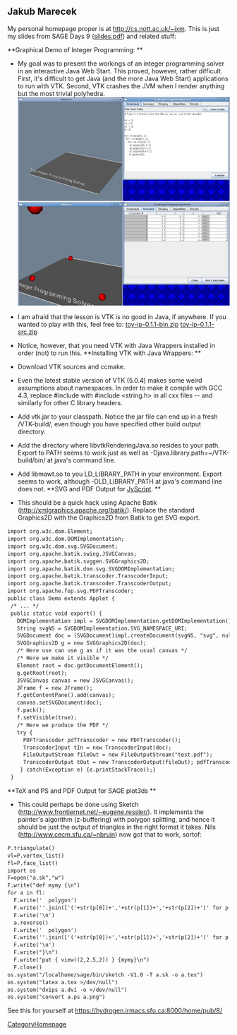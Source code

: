 

## Jakub Marecek

My personal homepage proper is at <a href="http://cs.nott.ac.uk/~jxm">http://cs.nott.ac.uk/~jxm</a>. This is just my slides from SAGE Days 9 (<a href="JakubMarecek/slides.pdf">slides.pdf</a>) and related stuff: 

**Graphical Demo of Integer Programming: ** 

* My goal was to present the workings of an integer programming solver in an interactive Java Web Start. This proved, however, rather difficult. First, it's difficult to get Java (and the more Java Web Start) applications to run with VTK. Second, VTK crashes the JVM when I render anything but the most trivial polyhedra. ![JakubMarecek/Screenshot01.jpg](JakubMarecek/Screenshot01.jpg) ![JakubMarecek/Screenshot02.jpg](JakubMarecek/Screenshot02.jpg) 
* I am afraid that the lesson is VTK is no good in Java, if anywhere. If you wanted to play with this, feel free to: <a href="JakubMarecek/toy-ip-0.1.1-bin.zip">toy-ip-0.1.1-bin.zip</a> <a href="JakubMarecek/toy-ip-0.1.1-src.zip">toy-ip-0.1.1-src.zip</a> 
* Notice, however, that you need VTK with Java Wrappers installed in order (not) to run this. 
**Installing VTK with Java Wrappers: ** 

* Download VTK sources and ccmake. 
* Even the latest stable version of VTK (5.0.4) makes some weird assumptions about namespaces. In order to make it compile with GCC 4.3, replace #include <string> with  #include <string.h> in all cxx files -- and similarly for other C library headers. 
* Add vtk.jar to your classpath. Notice the jar file can end up in a fresh /VTK-build/, even though you have specified other build output directory. 
* Add the directory where libvtkRenderingJava.so resides to your path. Export to PATH seems to work just as well as -Djava.library.path=~/VTK-build/bin/ at java's command line. 
* Add libmawt.so to you LD_LIBRARY_PATH in your environment. Export seems to work, although -DLD_LIBRARY_PATH at java's command line does not. 
**SVG and PDF Output for <a href="/JyScript">JyScript</a>. ** 

* This should be a quick hack using Apache Batik (<a href="http://xmlgraphics.apache.org/batik/">http://xmlgraphics.apache.org/batik/</a>). Replace the standard Graphics2D with the Graphics2D from Batik to get SVG export. 

```txt
import org.w3c.dom.Element;
import org.w3c.dom.DOMImplementation;
import org.w3c.dom.svg.SVGDocument;
import org.apache.batik.swing.JSVGCanvas;
import org.apache.batik.svggen.SVGGraphics2D;
import org.apache.batik.dom.svg.SVGDOMImplementation;
import org.apache.batik.transcoder.TranscoderInput;
import org.apache.batik.transcoder.TranscoderOutput;
import org.apache.fop.svg.PDFTranscoder;
public class Demo extends Applet {
 /* ... */
 public static void export() {
   DOMImplementation impl = SVGDOMImplementation.getDOMImplementation();
   String svgNS = SVGDOMImplementation.SVG_NAMESPACE_URI;
   SVGDocument doc = (SVGDocument)impl.createDocument(svgNS, "svg", null);
   SVGGraphics2D g = new SVGGraphics2D(doc);
   /* Here use can use g as if it was the usual canvas */
   /* Here we make it visible */
   Element root = doc.getDocumentElement();
   g.getRoot(root);
   JSVGCanvas canvas = new JSVGCanvas();
   JFrame f = new JFrame();
   f.getContentPane().add(canvas);
   canvas.setSVGDocument(doc);
   f.pack();
   f.setVisible(true);
   /* Here we produce the PDF */
   try {
     PDFTranscoder pdfTranscoder = new PDFTranscoder();
     TranscoderInput tIn = new TranscoderInput(doc);
     FileOutputStream fileOut = new FileOutputStream("test.pdf");
     TranscoderOutput tOut = new TranscoderOutput(fileOut); pdfTranscoder.transcode(tIn, tOut); fileOut.flush(); fileOut.close();
    } catch(Exception e) {e.printStackTrace();}
 }
```
**TeX and PS and PDF Output for SAGE plot3ds ** 

* This could perhaps be done using Sketch (<a href="http://www.frontiernet.net/~eugene.ressler/">http://www.frontiernet.net/~eugene.ressler/</a>). It implements the painter's algorithm (z-buffering) with polygon splitting, and hence it should be just the output of triangles in the right format it takes. Nils (<a href="http://www.cecm.sfu.ca/~nbruin">http://www.cecm.sfu.ca/~nbruin</a>) now got that to work, sortof: 

```txt
P.triangulate()
vl=P.vertex_list()
fl=P.face_list()
import os
F=open("a.sk","w")
F.write("def mymy {\n")
for a in fl:
  F.write('  polygon')
  F.write(''.join(['('+str(p[0])+','+str(p[1])+','+str(p[2])+')' for p in a]))
  F.write('\n')
  a.reverse()
  F.write('  polygon')
  F.write(''.join(['('+str(p[0])+','+str(p[1])+','+str(p[2])+')' for p in a]))
  F.write('\n')
  F.write("}\n")
  F.write("put { view((2,2.5,2)) } {mymy}\n")
  F.close()
os.system("/localhome/sage/bin/sketch -V1.0 -T a.sk -o a.tex")
os.system("latex a.tex >/dev/null")
os.system("dvips a.dvi -o >/dev/null")
os.system("convert a.ps a.png")
```
See this for yourself at <a href="https://hydrogen.irmacs.sfu.ca:8000/home/pub/8/">https://hydrogen.irmacs.sfu.ca:8000/home/pub/8/</a> 

<a href="/CategoryHomepage">CategoryHomepage</a> 
